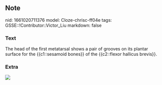## Note
nid: 1661020711376
model: Cloze-chrisc-ff04e
tags: GSSE::!Contributor::Victor_Liu
markdown: false

### Text
The head of the first metatarsal shows a pair of grooves on its plantar surface for the {{c1::sesamoid bones}} of the {{c2::flexor hallicus brevis}}.

### Extra
<img src= 
"PNQNCtljP5UKHdoFD8bHw_z6jwXmVVpG_M._flexor_hallucis_brevis_2.png">

